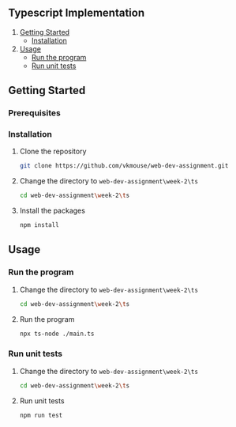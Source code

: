 ## Typescript Implementation 

1. [Getting Started](#getting-started)
    - [Installation](#installation)
2. [Usage](#usage)
    - [Run the program](#run-the-program)
    - [Run unit tests](#run-unit-tests)

## Getting Started

### Prerequisites

### Installation

1. Clone the repository
   ```sh
   git clone https://github.com/vkmouse/web-dev-assignment.git
   ```
2. Change the directory to `web-dev-assignment\week-2\ts`
   ```sh
   cd web-dev-assignment\week-2\ts
   ```
3. Install the packages
   ```sh
   npm install
   ```

## Usage

### Run the program

1. Change the directory to `web-dev-assignment\week-2\ts`
   ```sh
   cd web-dev-assignment\week-2\ts
   ```
2. Run the program
   ```sh
   npx ts-node ./main.ts
   ```

### Run unit tests

1. Change the directory to `web-dev-assignment\week-2\ts`
   ```sh
   cd web-dev-assignment\week-2\ts
   ```
2. Run unit tests
   ```sh
   npm run test
   ```
